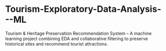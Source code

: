 # Tourism-Exploratory-Data-Analysis---ML
Tourism &amp; Heritage Preservation Recommendation System – A machine learning project combining EDA and collaborative filtering to preserve historical sites and recommend tourist attractions.
